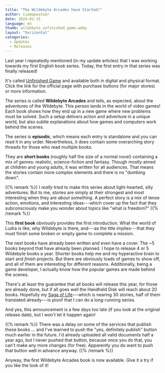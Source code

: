 ```yaml
---
title: "The Wildebyte Arcades have Started!"
author: tiamopastoor
date: 2024-01-15
language: en
thumb: wildebyte_unfinished_game.webp
layout: "horizontal"
categories:
  - Updates
  - Releases
---
```


Last year I repeatedly mentioned (in my update articles) that I was working towards my first English book series. Today, the first entry in that series was finally released!

It's called [Unfinished Game](/books/wildebyte-arcades/handheld-disk/unfinished-game/) and available both in digital and physical format. Click the link for the official page with purchase buttons (for major stores) or more information.

The series is called **Wildebyte Arcades** and tells, as expected, about the adventures of the Wildebyte. This person lands in the world of video games! Each book shows how they end up in a new game where new problems must be solved. Such a setup delivers action and adventure in a unique world, but also subtle explanations about how games and computers work behind the scenes.

The series is **episodic**, which means each entry is standalone and you can read it in any order. Nevertheless, it does contain some overarching story threads for those who read multiple books.

They are **short books** (roughly half the size of a normal novel) containing a mix of genres: realistic, science-fiction and fantasy. Though mostly aimed at children and young adults, it was written for all audiences. That means the stories contain more complex elements and there is no "dumbing down".

{{% remark %}}
I _really_ tried to make this series about light-hearted, silly adventures. But to me, stories are simply at their strongest and most interesting when they are _about something_. A perfect story is a mix of tense action, emotions, and interesting ideas---which cover up the fact that they subconsciously make you wonder about topics like "what is freedom?"
{{% /remark %}}

This **first book** obviously provides the first introduction. What the world of Ludra is like, why Wildebyte is there, and---as the title implies---that they must finish some broken or empty game to complete a mission.

The next books have already been written and even have a cover. The ~5 books beyond that have already been planned. I hope to release 4 or 5 Wildebyte books a year. Shorter books help me and my hyperactive brain to start and _finish_ projects. But there are obviously loads of games to show off, and all of them are interesting for different reasons. Additionally, being a game developer, I actually know how the popular games are made behind the scenes.

There's at least the guarantee that all books will release this year, for those are already done, but if all goes well the Handheld Disk will reach about 20 books. Hopefully my [Saga of Life](https://thesagaoflife.com/en/)---which is nearing 30 stories, half of them translated already---is proof that I can do a long-running series.

And yes, this announcement is a few days too late (if you look at the original release date), but I won't let it happen again!

{{% remark %}}
There was a delay on some of the services that publish these books ... and I've learned to push the "yes, definitely publish" button much earlier in the future. I'd already uploaded all valid documents half a year ago, but I never pushed that button, because once you do that, you can't make any more changes (for free). Apparently you do want to push that button well in advance anyway.
{{% /remark %}}

Anyway, the first Wildebyte Arcades book is now available. Give it a try if you like the look of it!
